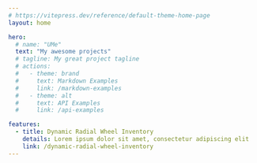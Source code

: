```yaml
---
# https://vitepress.dev/reference/default-theme-home-page
layout: home

hero:
  # name: "UMe"
  text: "My awesome projects"
  # tagline: My great project tagline
  # actions:
  #   - theme: brand
  #     text: Markdown Examples
  #     link: /markdown-examples
  #   - theme: alt
  #     text: API Examples
  #     link: /api-examples

features:
  - title: Dynamic Radial Wheel Inventory
    details: Lorem ipsum dolor sit amet, consectetur adipiscing elit
    link: /dynamic-radial-wheel-inventory
---
```

